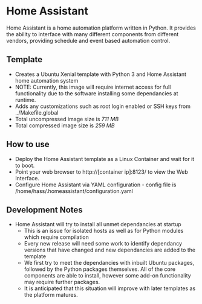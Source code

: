 # Home Assistant

Home Assistant is a home automation platform written in Python. It provides the ability to interface with many different components from different vendors, providing schedule and event based automation control.

## Template
- Creates a Ubuntu Xenial template with Python 3 and Home Assistant home automation system
- NOTE: Currently, this image will require internet access for full functionality due to the software installing some dependancies at runtime.
- Adds any customizations such as root login enabled or SSH keys from ../Makefile.global
- Total uncompressed image size is *711 MB*
- Total compressed image size is *259 MB*

## How to use

- Deploy the Home Assistant template as a Linux Container and wait for it to boot.
- Point your web browser to http://[container ip]:8123/ to view the Web Interface.
- Configure Home Assistant via YAML configuration - config file is /home/hass/.homeassistant/configuration.yaml

## Development Notes

- Home Assistant will try to install all unmet dependancies at startup
  - This is an issue for isolated hosts as well as for Python modules which require compilation
  - Every new release will need some work to identify dependancy versions that have changed and new dependancies are added to the template
  - We first try to meet the dependancies with inbuilt Ubuntu packages, followed by the Python packages themselves. All of the core components are able to install, however some add-on functionality may require further packages.
  - It is anticipated that this situation will improve with later templates as the platform matures.
